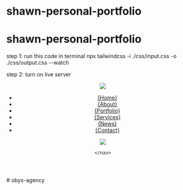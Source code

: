 # shawn-personal-portfolio
# shawn-personal-portfolio


step 1: run this code in terminal 
 npx tailwindcss -i ./css/input.css -o ./css/output.css --watch

 step 2: turn on live server



   <!-- Header area start -->
  <header class="w-full bg-slate-500">
    <nav class="max-w-[1920px] flex mx-auto items-center justify-between bg-black">
      <!-- left -->
       <div class="w-fit">
        <img src="../assets/images/logo/logo.svg" class="w-[29px] h-[39px]"/>
       </div>
      <!-- left -->
      <!-- center -->
       <div class="w-fit">
        <ul class="flex items-center justify-center w-fit">
          <li><a href="#">{Home}</a></li>
          <li><a href="#">{About}</a></li>
          <li><a href="#">{Portfolio}</a></li>
          <li><a href="#">{Services}</a></li>
          <li><a href="#">{News}</a></li>
          <li><a href="#">{Contact}</a></li>
        </ul>
       </div>
      <!-- center -->
      <!-- right -->
       <div class="w-fit">
        <img src="../assets/images/logo/logo.svg" class="w-[29px] h-[39px]"/>
      </div>
      <!-- right -->
      
    </nav>
  </header>
  <!-- Header area end -->
# obys-agency

